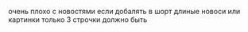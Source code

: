 очень плохо с новостями если добалять в шорт длиные новоси или картинки
только 3 строчки должно быть
